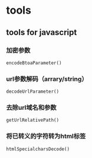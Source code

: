 # tools

tools for javascript
--------------------

### 加密参数
```
encodeBtoaParameter()
```

### url参数解码（arrary/string）
```
decodeUrlParameter()
```

### 去除url域名和参数
```
getUrlRelativePath()
```

### 将已转义的字符转为html标签
```
htmlSpecialcharsDecode()
```
